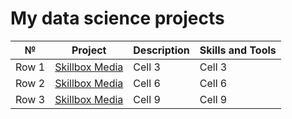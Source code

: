 # My data science projects

| №        |  Project                                       | Description| Skills and Tools|
|----------|------------------------------------------------|------------|-----------------|
| Row 1    | [Skillbox Media](https://skillbox.ru/media/)   | Cell 3     | Cell 3          |
| Row 2    | [Skillbox Media](https://skillbox.ru/media/)   | Cell 6     | Cell 6          |
| Row 3    | [Skillbox Media](https://skillbox.ru/media/)   | Cell 9     | Cell 9          |
